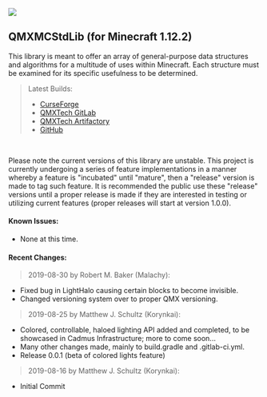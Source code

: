 ![](https://git.qmx-software.com/open-source/minecraft/qmxmcstdlib/badges/master/pipeline.svg)
## QMXMCStdLib (for Minecraft 1.12.2)

This library is meant to offer an array of general-purpose data structures and algorithms for a multitude of uses within Minecraft. Each structure must be examined for its specific usefulness to be determined.

>Latest Builds: 
> * [CurseForge](https://www.curseforge.com/minecraft/mc-mods/qmxmcstdlib/files)
> * [QMXTech GitLab](https://git.qmx-software.com/open-source/minecraft/qmxmcstdlib/-/releases)
> * [QMXTech Artifactory](https://artifactory.qmx-software.com/minecraft-release/com/qmxtech/QMXMCStdLib/)
> * [GitHub](https://github.com/QMXTech/QMXMCStdLib/releases) 
<br>

Please note the current versions of this library are unstable. This project is currently undergoing a series of feature implementations in a manner whereby a feature is "incubated" until "mature", then a "release" version is made to tag such feature. It is recommended the public use these "release" versions until a proper release is made if they are interested in testing or utilizing current features (proper releases will start at version 1.0.0).

#### Known Issues:

* None at this time.

#### Recent Changes:

>2019-08-30 by Robert M. Baker (Malachy):

* Fixed bug in LightHalo causing certain blocks to become invisible.
* Changed versioning system over to proper QMX versioning.

>2019-08-25 by Matthew J. Schultz (Korynkai):

* Colored, controllable, haloed lighting API added and completed, to be showcased in Cadmus Infrastructure; more to come soon...
* Many other changes made, mainly to build.gradle and .gitlab-ci.yml.
* Release 0.0.1 (beta of colored lights feature)

>2019-08-16 by Matthew J. Schultz (Korynkai):

* Initial Commit
